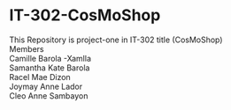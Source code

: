 # IT-302-CosMoShop<br>
This Repository is project-one in IT-302 title (CosMoShop)<br>
Members<br>
    Camille Barola -Xamlla<br>
    Samantha Kate Barola <br>
    Racel Mae Dizon <br>
    Joymay Anne Lador<br>
    Cleo Anne Sambayon
